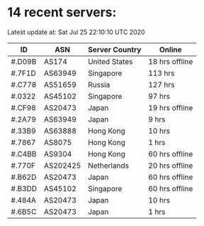 # 14 recent servers:

Latest update at: Sat Jul 25 22:10:10 UTC 2020

| ID | ASN | Server Country | Online |
| -- | --- | -------------- | ------ |
| #.D09B | AS174 | United States | 18 hrs offline |
| #.7F1D | AS63949 | Singapore | 113 hrs |
| #.C778 | AS51659 | Russia | 127 hrs |
| #.0322 | AS45102 | Singapore | 97 hrs |
| #.CF98 | AS20473 | Japan | 19 hrs offline |
| #.2A79 | AS63949 | Japan | 9 hrs |
| #.33B9 | AS63888 | Hong Kong | 10 hrs |
| #.7867 | AS8075 | Hong Kong | 1 hrs |
| #.C4BB | AS9304 | Hong Kong | 60 hrs offline |
| #.770F | AS202425 | Netherlands | 20 hrs offline |
| #.B62D | AS20473 | Japan | 60 hrs offline |
| #.B3DD | AS45102 | Singapore | 60 hrs offline |
| #.484A | AS20473 | Japan | 10 hrs |
| #.6B5C | AS20473 | Japan | 1 hrs |

